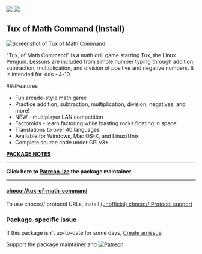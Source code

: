 [![](https://img.shields.io/chocolatey/v/tux-of-math-command?color=green&label=tux-of-math-command)](https://chocolatey.org/packages/tux-of-math-command) [![](https://img.shields.io/chocolatey/dt/tux-of-math-command)](https://chocolatey.org/packages/tux-of-math-command)

## Tux of Math Command (Install)

![Screenshot of Tux of Math Command](https://cdn.rawgit.com/bcurran3/ChocolateyPackages/master/tux-of-math-command/tux-of-math-command_screenshot.png)

"Tux, of Math Command" is a math drill game starring Tux, the Linux Penguin. Lessons are included from simple number typing through addition, subtraction, multiplication, and division of positive and negative numbers. It is intended for kids ~4-10.

###Features
* Fun arcade-style math game
* Practice addition, subtraction, multiplication, division, negatives, and more!
* NEW - multiplayer LAN competition
* Factoroids - learn factoring while blasting rocks floating in space!
* Translations to over 40 languages
* Available for Windows, Mac OS-X, and Linux/Unix
* Complete source code under GPLv3+

**[PACKAGE NOTES](https://github.com/bcurran3/ChocolateyPackages/blob/master/tux-of-math-command/readme.md)**

***
**Click here to [Patreon-ize](https://www.patreon.com/bcurran3) the package maintainer.**
***

#### [choco://tux-of-math-command](choco://tux-of-math-command)
To use choco:// protocol URLs, install [(unofficial) choco:// Protocol support ](https://chocolatey.org/packages/choco-protocol-support)

### Package-specific issue
If this package isn't up-to-date for some days, [Create an issue](https://github.com/tunisiano187/Chocolatey-packages/issues/new/choose)

Support the package maintainer and [![Patreon](https://cdn.jsdelivr.net/gh/tunisiano187/Chocolatey-packages@d15c4e19c709e7148588d4523ffc6dd3cd3c7e5e/icons/patreon.png)](https://www.patreon.com/bePatron?u=39585820)

